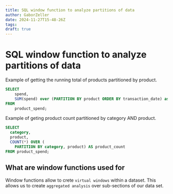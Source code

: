 ```yaml
---
title: SQL window function to analyze partitions of data
author: GaborZeller
date: 2024-11-27T15-48-26Z
tags:
draft: true
---
```


# SQL window function to analyze partitions of data

Example of getting the running total of products partitioned by product.

```sql
SELECT
	spend,
	SUM(spend) over (PARTITION BY product ORDER BY transaction_date) as running_total
FROM
	product_spend;
```
Example of geting product count partitioned by category AND product.

```sql
SELECT
  category,
  product,
  COUNT(*) OVER (
    PARTITION BY category, product) AS product_count
FROM product_spend;
```

## What are window functions used for

Window functions allow to crete `virtual windows` within a dataset. This allows us to create `aggregated analysis` over sub-sections of our data set.


